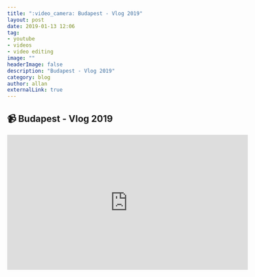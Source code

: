 ```yaml
---
title: ":video_camera: Budapest - Vlog 2019"
layout: post
date: 2019-01-13 12:06
tag: 
- youtube
- videos
- video editing
image: ""
headerImage: false
description: "Budapest - Vlog 2019"
category: blog
author: allan
externalLink: true
---
```


## :video_camera: Budapest - Vlog 2019

<iframe width="560" height="315" src="https://www.youtube-nocookie.com/embed/lubeO-cuG6g" frameborder="0" allow="accelerometer; autoplay; encrypted-media; gyroscope; picture-in-picture" allowfullscreen></iframe>

